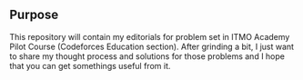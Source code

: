 ## Purpose

This repository will contain my editorials for problem set in ITMO Academy Pilot Course (Codeforces Education section). After grinding a bit, I just want to share my thought process and solutions for those problems and I hope that you can get somethings useful from it.
